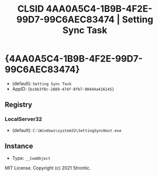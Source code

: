 ﻿---
title: "CLSID 4AA0A5C4-1B9B-4F2E-99D7-99C6AEC83474 | Setting Sync Task"
excerpt: What is COM-Object CLSID 4AA0A5C4-1B9B-4F2E-99D7-99C6AEC83474?
---

# {4AA0A5C4-1B9B-4F2E-99D7-99C6AEC83474}

* (default): `Setting Sync Task`
* AppID: `{bcbb3f8c-2889-474f-8fb7-904d4a416145}`

## Registry


### LocalServer32

* (default): `C:\Windows\system32\SettingSyncHost.exe`

## Instance

* Type: `__ComObject`

MIT License. Copyright (c) 2021 Strontic.


